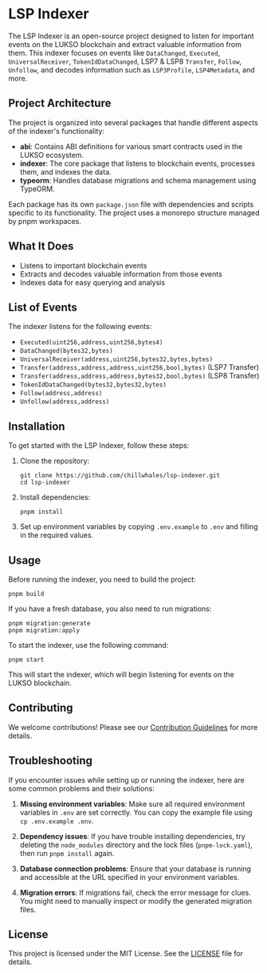 # LSP Indexer

The LSP Indexer is an open-source project designed to listen for important events on the LUKSO blockchain and extract valuable information from them. This indexer focuses on events like `DataChanged`, `Executed`, `UniversalReceiver`, `TokenIdDataChanged`, LSP7 & LSP8 `Transfer`, `Follow`, `Unfollow`, and decodes information such as `LSP3Profile`, `LSP4Metadata`, and more.

## Project Architecture

The project is organized into several packages that handle different aspects of the indexer's functionality:

- **abi**: Contains ABI definitions for various smart contracts used in the LUKSO ecosystem.
- **indexer**: The core package that listens to blockchain events, processes them, and indexes the data.
- **typeorm**: Handles database migrations and schema management using TypeORM.

Each package has its own `package.json` file with dependencies and scripts specific to its functionality. The project uses a monorepo structure managed by pnpm workspaces.

## What It Does

- Listens to important blockchain events
- Extracts and decodes valuable information from those events
- Indexes data for easy querying and analysis

## List of Events

The indexer listens for the following events:

- `Executed(uint256,address,uint256,bytes4)`
- `DataChanged(bytes32,bytes)`
- `UniversalReceiver(address,uint256,bytes32,bytes,bytes)`
- `Transfer(address,address,address,uint256,bool,bytes)` (LSP7 Transfer)
- `Transfer(address,address,address,bytes32,bool,bytes)` (LSP8 Transfer)
- `TokenIdDataChanged(bytes32,bytes32,bytes)`
- `Follow(address,address)`
- `Unfollow(address,address)`

## Installation

To get started with the LSP Indexer, follow these steps:

1. Clone the repository:

   ```
   git clone https://github.com/chillwhales/lsp-indexer.git
   cd lsp-indexer
   ```

2. Install dependencies:

   ```
   pnpm install
   ```

3. Set up environment variables by copying `.env.example` to `.env` and filling in the required values.

## Usage

Before running the indexer, you need to build the project:

```
pnpm build
```

If you have a fresh database, you also need to run migrations:

```
pnpm migration:generate
pnpm migration:apply
```

To start the indexer, use the following command:

```
pnpm start
```

This will start the indexer, which will begin listening for events on the LUKSO blockchain.

## Contributing

We welcome contributions! Please see our [Contribution Guidelines](CONTRIBUTING.md) for more details.

## Troubleshooting

If you encounter issues while setting up or running the indexer, here are some common problems and their solutions:

1. **Missing environment variables**: Make sure all required environment variables in `.env` are set correctly. You can copy the example file using `cp .env.example .env`.

2. **Dependency issues**: If you have trouble installing dependencies, try deleting the `node_modules` directory and the lock files (`pnpm-lock.yaml`), then run `pnpm install` again.

3. **Database connection problems**: Ensure that your database is running and accessible at the URL specified in your environment variables.

4. **Migration errors**: If migrations fail, check the error message for clues. You might need to manually inspect or modify the generated migration files.

## License

This project is licensed under the MIT License. See the [LICENSE](LICENSE) file for details.
